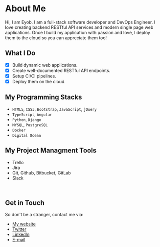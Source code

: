 # About Me

Hi, I am Eyob. I am a full-stack software developer and DevOps Engineer. I love creating backend RESTful API services and modern single page web applications. Once I build my application with passion and love, I deploy them to the cloud so you can appreciate them too!

## What I Do
- [x] Build dynamic web applications.
- [x] Create well-documented RESTful API endpoints.
- [x] Setup CI/CI pipelines.
- [x] Deploy them on the cloud.

## My Programming Stacks
* `HTML5`, `CSS3`, `Bootstrap`, `JavaScript`, `jQuery`
* `TypeScript`, `Angular`
* `Python`, `Django`
* `MYSQL`, `PostgreSQL`
* `Docker`
* `Digital Ocean`

## My Project Managment Tools
* Trello
* Jira
* Git, Github, Bitbucket, GitLab
* Slack

&nbsp;

##  Get in Touch
So don't be a stranger, contact me via:
* [My website](https://www.eyob.tech)
* [Twitter](https://twitter/eyobofficial)
* [LinkedIn](https://www.linkedin.com/in/eyob-tariku/)
* [E-mail](mailto:hello@eyob.tech)
